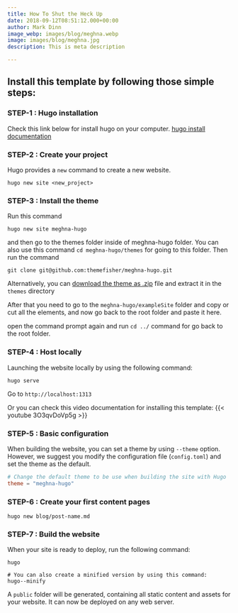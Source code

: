 ```yaml
---
title: How To Shut the Heck Up
date: 2018-09-12T08:51:12.000+00:00
author: Mark Dinn
image_webp: images/blog/meghna.webp
image: images/blog/meghna.jpg
description: This is meta description

---
```

## Install this template by following those simple steps:

### STEP-1 : Hugo installation

Check this link below for install hugo on your computer.
[hugo install documentation](https://gohugo.io/getting-started/installing/)

### STEP-2 : Create your project

Hugo provides a `new` command to create a new website.

```
hugo new site <new_project>
```

### STEP-3 : Install the theme
Run this command
```
hugo new site meghna-hugo
```
and then go to the themes folder inside of meghna-hugo folder. You can also use this command ```cd meghna-hugo/themes``` for going to this folder.
Then run the command 
```
git clone git@github.com:themefisher/meghna-hugo.git
```

Alternatively, you can [download the theme as .zip](https://github.com/themefisher/meghna-hugo/archive/master.zip) file and extract it in the `themes` directory

After that you need to go to the `meghna-hugo/exampleSite` folder and copy or cut all the elements, and now go back to the root folder and paste it here.

open the command prompt again and run `cd ../` command for go back to the root folder.

### STEP-4 : Host locally

Launching the website locally by using the following command:

```
hugo serve
```

Go to `http://localhost:1313`

Or you can check this video documentation for installing this template:
{{< youtube 3O3qvDoVp5g >}}

### STEP-5 : Basic configuration

When building the website, you can set a theme by using `--theme` option. However, we suggest you modify the configuration file (`config.toml`) and set the theme as the default.

```toml
# Change the default theme to be use when building the site with Hugo
theme = "meghna-hugo"
```

### STEP-6 : Create your first content pages

```
hugo new blog/post-name.md
```

### STEP-7 : Build the website

When your site is ready to deploy, run the following command:

```
hugo

# You can also create a minified version by using this command:
hugo--minify

```

A `public` folder will be generated, containing all static content and assets for your website. It can now be deployed on any web server.